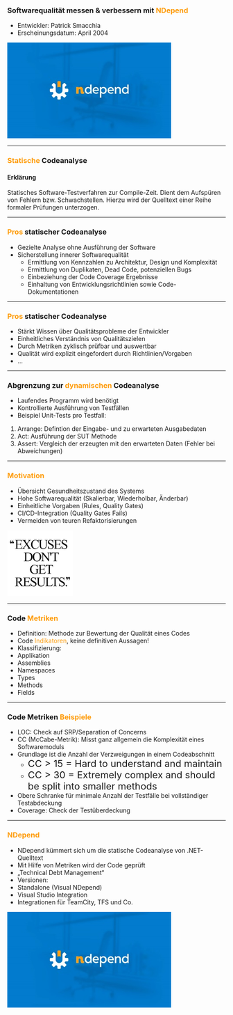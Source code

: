 ### Softwarequalität messen & verbessern mit <span style="color: #FE9D0E">NDepend</span>

- Entwickler: Patrick Smacchia
- Erscheinungsdatum: April 2004

![NDepend Logo](/images/full_logo.jpg)

---

### <span style="color: #FE9D0E">Statische</span> Codeanalyse

#### Erklärung
Statisches Software-Testverfahren zur Compile-Zeit. Dient dem Aufspüren von Fehlern bzw. Schwachstellen. Hierzu wird der Quelltext einer Reihe formaler Prüfungen unterzogen.

---

### <span style="color: #FE9D0E">Pros</span> statischer Codeanalyse

* Gezielte Analyse ohne Ausführung der Software
* Sicherstellung innerer Softwarequalität
  * Ermittlung von Kennzahlen zu Architektur, Design und Komplexität
  * Ermittlung von Duplikaten, Dead Code, potenziellen Bugs
  * Einbeziehung der Code Coverage Ergebnisse
  * Einhaltung von Entwicklungsrichtlinien sowie Code-Dokumentationen

---

### <span style="color: #FE9D0E">Pros</span> statischer Codeanalyse

* Stärkt Wissen über Qualitätsprobleme der Entwickler
* Einheitliches Verständnis von Qualitätszielen
* Durch Metriken zyklisch prüfbar und auswertbar
* Qualität wird explizit eingefordert durch Richtlinien/Vorgaben
* ...

---

### Abgrenzung zur <span style="color: #FE9D0E">dynamischen</span> Codeanalyse

* Laufendes Programm wird benötigt
* Kontrollierte Ausführung von Testfällen
* Beispiel Unit-Tests pro Testfall:
 1. Arrange: Defintion der Eingabe- und zu erwarteten Ausgabedaten
 2. Act: Ausführung der SUT Methode
 3. Assert: Vergleich der erzeugten mit den erwarteten Daten (Fehler bei Abweichungen)

---

### <span style="color: #FE9D0E">Motivation</span>

*	Übersicht Gesundheitszustand des Systems
* Hohe Softwarequalität (Skalierbar, Wiederholbar, Änderbar)
*	Einheitliche Vorgaben (Rules, Quality Gates)
*	CI/CD-Integration (Quality Gates Fails)
*	Vermeiden von teuren Refaktorisierungen

![Motivation](/images/Motivation.png)

---

### Code <span style="color: #FE9D0E">Metriken</span>

* Definition: Methode zur Bewertung der Qualität eines Codes
* Code <span style="color: #FE9D0E">Indikatoren</span>, keine definitiven Aussagen!
* Klassifizierung: 
 * Applikation
 * Assemblies
 * Namespaces
 * Types
 * Methods
 * Fields
 
---

### Code Metriken <span style="color: #FE9D0E">Beispiele</span>
 
* LOC: Check auf SRP/Separation of Concerns
* CC (McCabe-Metrik): Misst ganz allgemein die Komplexität eines Softwaremoduls
 * Grundlage ist die Anzahl der Verzweigungen in einem Codeabschnitt
   * <span style="font-size:22px">CC > 15 = Hard to understand and maintain</span>
   * <span style="font-size:22px">CC > 30 = Extremely complex and should be split into smaller methods</span>
 * Obere Schranke für minimale Anzahl der Testfälle bei vollständiger Testabdeckung
* Coverage: Check der Testüberdeckung

---

### <span style="color: #FE9D0E">NDepend</span>
* NDepend kümmert sich um die statische Codeanalyse von .NET-Quelltext
* Mit Hilfe von Metriken wird der Code geprüft
* „Technical Debt Management“
* Versionen:
 * Standalone (Visual NDepend)
 * Visual Studio Integration
 * Integrationen für TeamCity, TFS und Co.

![NDepend Logo](/images/full_logo.jpg)
